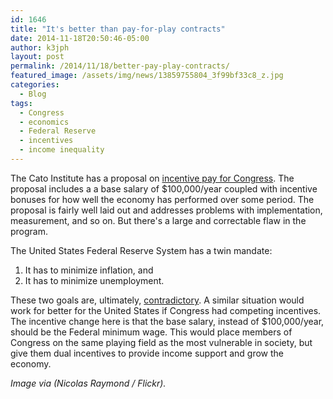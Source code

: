 ```yaml
---
id: 1646
title: "It's better than pay-for-play contracts"
date: 2014-11-18T20:50:46-05:00
author: k3jph
layout: post
permalink: /2014/11/18/better-pay-play-contracts/
featured_image: /assets/img/news/13859755804_3f99bf33c8_z.jpg
categories:
  - Blog
tags:
  - Congress
  - economics
  - Federal Reserve
  - incentives
  - income inequality
---
```

The Cato Institute has a proposal on [incentive pay for
Congress](http://www.cato.org/publications/cato-online-forum/incentive-pay-congress).
The proposal includes a a base salary of $100,000/year coupled with
incentive bonuses for how well the economy has performed over some
period.  The proposal is fairly well laid out and addresses problems
with implementation, measurement, and so on.  But there's a large
and correctable flaw in the program.

The United States Federal Reserve System has a twin mandate:

1.  It has to minimize inflation, and
2.  It has to minimize unemployment.

These two goals are, ultimately,
[contradictory](https://www.chicagofed.org/webpages/publications/speeches/our_dual_mandate.cfm).
A similar situation would work for better for the United States if
Congress had competing incentives.  The incentive change here is
that the base salary, instead of $100,000/year, should be the Federal
minimum wage.  This would place members of Congress on the same
playing field as the most vulnerable in society, but give them dual
incentives to provide income support and grow the economy.

_Image via (Nicolas Raymond / Flickr)._

